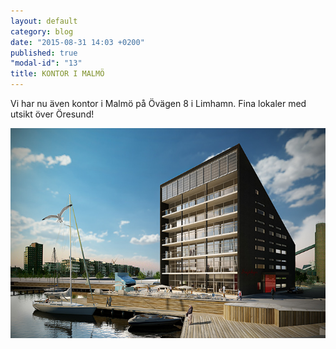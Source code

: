 ```yaml
---
layout: default
category: blog
date: "2015-08-31 14:03 +0200"
published: true
"modal-id": "13"
title: KONTOR I MALMÖ
---
```



Vi har nu även kontor i Malmö på Övägen 8 i Limhamn. Fina lokaler med utsikt över Öresund!

<img src="media/Cam10_day_2.jpg" alt="office in malmö" class="img-responsive img-centered" />
